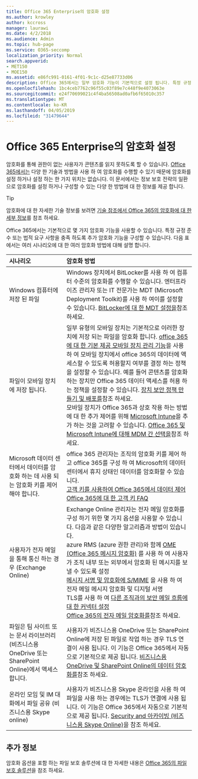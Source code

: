 ```yaml
---
title: Office 365 Enterprise의 암호화 설정
ms.author: krowley
author: kccross
manager: laurawi
ms.date: 4/2/2018
ms.audience: Admin
ms.topic: hub-page
ms.service: O365-seccomp
localization_priority: Normal
search.appverid:
- MET150
- MOE150
ms.assetid: e86fc991-0161-4f01-9c1c-d25e87733d06
description: Office 365에서는 일부 암호화 기능이 기본적으로 설정 됩니다. 특정 규정 준수 또는 법적 요구 사항을 충족 하도록 다른 기능을 구성할 수 있습니다.
ms.openlocfilehash: 1bc4ceb7762c96f55c03f89e7c448f9e4073063e
ms.sourcegitcommit: e24f70699021c4f4ba56508ad0afb6f65010c357
ms.translationtype: MT
ms.contentlocale: ko-KR
ms.lasthandoff: 04/05/2019
ms.locfileid: "31479644"
---
```

# <a name="set-up-encryption-in-office-365-enterprise"></a>Office 365 Enterprise의 암호화 설정

암호화를 통해 권한이 없는 사용자가 콘텐츠를 읽지 못하도록 할 수 있습니다. [Office 365에서는](encryption.md) 다양 한 기술과 방법을 사용 하 여 암호화를 수행할 수 있기 때문에 암호화를 설정 하거나 설정 하는 한 가지 위치는 없습니다. 이 문서에서는 정보 보호 전략의 일환으로 암호화를 설정 하거나 구성할 수 있는 다양 한 방법에 대 한 정보를 제공 합니다.
  
> [!TIP]
> 암호화에 대 한 자세한 기술 정보를 보려면 [기술 참조에서 Office 365의 암호화에 대 한 세부 정보](technical-reference-details-about-encryption.md)를 참조 하세요.
  
Office 365에서는 기본적으로 몇 가지 암호화 기능을 사용할 수 있습니다. 특정 규정 준수 또는 법적 요구 사항을 충족 하도록 추가 암호화 기능을 구성할 수 있습니다. 다음 표에서는 여러 시나리오에 대 한 여러 암호화 방법에 대해 설명 합니다.
  
|**시나리오**|**암호화 방법**|
|:-----|:-----|
|Windows 컴퓨터에 저장 된 파일  <br/> |Windows 장치에서 BitLocker를 사용 하 여 컴퓨터 수준의 암호화를 수행할 수 있습니다. 엔터프라이즈 관리자 또는 IT 전문가는 MDT (Microsoft Deployment Toolkit)를 사용 하 여이를 설정할 수 있습니다. [BitLocker에 대 한 MDT 설정을](https://go.microsoft.com/fwlink/?linkid=849282)참조 하세요.  <br/> |
|파일이 모바일 장치에 저장 됩니다.  <br/> |일부 유형의 모바일 장치는 기본적으로 이러한 장치에 저장 되는 파일을 암호화 합니다. [office 365에 대 한 기본 제공 모바일 장치 관리 기능](https://support.office.com/article/a1da44e5-7475-4992-be91-9ccec25905b0)을 사용 하 여 모바일 장치에서 office 365의 데이터에 액세스할 수 있도록 허용할지 여부를 결정 하는 정책을 설정할 수 있습니다. 예를 들어 콘텐츠를 암호화 하는 장치만 Office 365 데이터 액세스를 허용 하는 정책을 설정할 수 있습니다. [장치 보안 정책 만들기 및 배포를](https://support.office.com/article/d310f556-8bfb-497b-9bd7-fe3c36ea2fd6)참조 하세요.  <br/> 모바일 장치가 Office 365과 상호 작용 하는 방법에 대 한 추가 제어를 위해 [Microsoft Intune](https://aka.ms/qzln04)을 추가 하는 것을 고려할 수 있습니다. [Office 365 및 Microsoft Intune에 대해 MDM 간 선택을](https://support.office.com/article/c93d9ab9-efb2-4349-9b93-30c30562ee22)참조 하세요.  <br/> |
|Microsoft 데이터 센터에서 데이터를 암호화 하는 데 사용 되는 암호화 키를 제어 해야 합니다.  <br/> | office 365 관리자는 조직의 암호화 키를 제어 하 고 office 365를 구성 하 여 Microsoft의 데이터 센터에서 휴지 상태인 데이터를 암호화할 수 있습니다.  <br/> [고객 키를 사용하여 Office 365에서 데이터 제어](controlling-your-data-using-customer-key.md) <br/> [Office 365에 대 한 고객 키 FAQ](service-encryption-with-customer-key-faq.md) <br/> |
|사용자가 전자 메일을 통해 통신 하는 경우 (Exchange Online)  <br/> | Exchange Online 관리자는 전자 메일 암호화를 구성 하기 위한 몇 가지 옵션을 사용할 수 있습니다. 다음과 같은 다양한 알고리즘과 방법이 있습니다.  <br/>  azure RMS (azure 권한 관리)와 함께 [OME (Office 365 메시지 암호화)](set-up-new-message-encryption-capabilities.md) 를 사용 하 여 사용자가 조직 내부 또는 외부에서 암호화 된 메시지를 보낼 수 있도록 설정  <br/>  [메시지 서명 및 암호화에 S/MIME](https://aka.ms/c6dozg) 을 사용 하 여 전자 메일 메시지 암호화 및 디지털 서명  <br/>  TLS를 사용 하 여 [다른 조직과의 보안 메일 흐름에 대 한 커넥터 설정](https://aka.ms/hs809p) <br/>  [Office 365의 전자 메일 암호화를](https://aka.ms/hic3f7)참조 하세요.  <br/> |
|파일은 팀 사이트 또는 문서 라이브러리 (비즈니스용 OneDrive 또는 SharePoint Online)에서 액세스 합니다.  <br/> |사용자가 비즈니스용 OneDrive 또는 SharePoint Online에 저장 된 파일로 작업 하는 경우 TLS 연결이 사용 됩니다. 이 기능은 Office 365에서 자동으로 기본적으로 제공 됩니다. [비즈니스용 OneDrive 및 SharePoint Online의 데이터 암호화를](https://go.microsoft.com/fwlink/?linkid=526379)참조 하세요.  <br/> |
|온라인 모임 및 IM 대화에서 파일 공유 (비즈니스용 Skype online)  <br/> |사용자가 비즈니스용 Skype 온라인을 사용 하 여 파일을 사용 하는 경우에는 TLS가 연결에 사용 됩니다. 이 기능은 Office 365에서 자동으로 기본적으로 제공 됩니다. [Security and 아카이빙 (비즈니스용 Skype Online)](https://aka.ms/nuq4ws)을 참조 하세요.  <br/> |

## <a name="additional-information"></a>추가 정보

암호화 옵션을 포함 하는 파일 보호 솔루션에 대 한 자세한 내용은 [Office 365의 파일 보호 솔루션](https://www.microsoft.com/en-us/download/details.aspx?id=55523)을 참조 하세요.